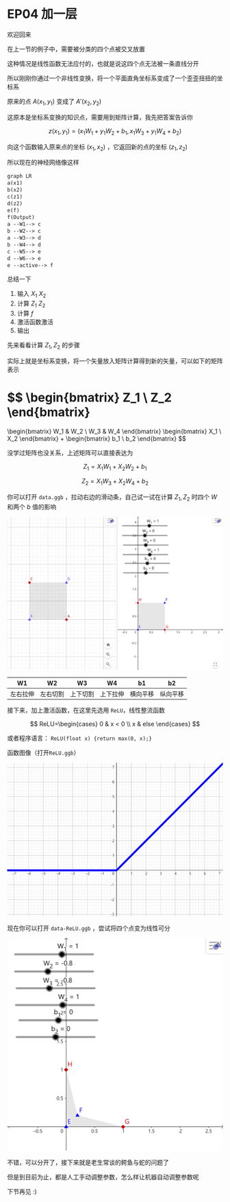 # EP04 加一层

欢迎回来

在上一节的例子中，需要被分类的四个点被交叉放置

这种情况是线性函数无法应付的，也就是说这四个点无法被一条直线分开

所以刚刚你通过一个非线性变换，将一个平面直角坐标系变成了一个歪歪扭扭的坐标系

原来的点 $A(x_1,y_1)$ 变成了 $A'(x_2,y_2)$

这原本是坐标系变换的知识点，需要用到矩阵计算，我先把答案告诉你

$$
z(x_1,y_1)=(x_1W_1+y_1W_2+b_1, x_1W_3+y_1W_4+b_2)
$$

向这个函数输入原来点的坐标 $(x_1,x_2)$ ，它返回新的点的坐标 $(z_1,z_2)$

所以现在的神经网络像这样

```mermaid
graph LR
a(x1)
b(x2)
c(z1)
d(z2)
e(f)
f(Output)
a --W1--> c
b --W2--> c
a --W3--> d
b --W4--> d
c --W5--> e
d --W6--> e
e --active--> f
```

总结一下

1. 输入 $X_1$ $X_2$
2. 计算 $Z_1$ $Z_2$
3. 计算 $f$
4. 激活函数激活
5. 输出

先来看看计算 $Z_1,Z_2$ 的步骤

实际上就是坐标系变换，将一个矢量放入矩阵计算得到新的矢量，可以如下的矩阵表示

$$
\begin{bmatrix} Z_1 \\ Z_2 \end{bmatrix}
=
\begin{bmatrix}
W_1 & W_2 \\
W_3 & W_4
\end{bmatrix}
\begin{bmatrix} X_1 \\ X_2 \end{bmatrix}
+
\begin{bmatrix} b_1 \\ b_2 \end{bmatrix}
$$

没学过矩阵也没关系，上述矩阵可以直接表达为

$$
Z_1=X_1W_1+X_2W_2+b_1
$$

$$
Z_2=X_1W_3+X_2W_4+b_2
$$

你可以打开 `data.ggb` ，拉动右边的滑动条，自己试一试在计算 $Z_1,Z_2$ 时四个 $W$ 和两个 $b$ 值的影响

![data.ggb](images/data.png)

| W1   | W2   | W3   | W4   | b1   | b2   |
| ---- | ---- | ---- | ---- | ---- | ---- |
| 左右拉伸 | 左右切割 | 上下切割 | 上下拉伸 | 横向平移 | 纵向平移 |

接下来，加上激活函数，在这里先选用 `ReLU`，线性整流函数

$$
ReLU=\begin{cases}
0 & x < 0 \\
x & else
\end{cases}
$$

或者程序语言： `ReLU(float x) {return max(0, x);}`

函数图像（打开`ReLU.ggb`）

![ReLU](images/ReLU.png)

现在你可以打开 `data-ReLU.ggb` ，尝试将四个点变为线性可分

![Solution](images/solution.png)

不错，可以分开了，接下来就是老生常谈的鳄鱼与蛇的问题了

但是到目前为止，都是人工手动调整参数，怎么样让机器自动调整参数呢

下节再见 :)
